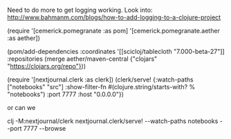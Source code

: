 Need to do more to get logging working.
Look into:
http://www.bahmanm.com/blogs/how-to-add-logging-to-a-clojure-project


(require '[cemerick.pomegranate :as pom]
         '[cemerick.pomegranate.aether :as aether])

(pom/add-dependencies :coordinates '[[scicloj/tablecloth "7.000-beta-27"]]
                      :repositories (merge aether/maven-central
                                           {"clojars" "https://clojars.org/repo"}))

(require '[nextjournal.clerk :as clerk])
(clerk/serve! {:watch-paths ["notebooks" "src"] :show-filter-fn #(clojure.string/starts-with? % "notebooks") :port 7777 :host "0.0.0.0"})


or  can we

clj -M:nextjournal/clerk nextjournal.clerk/serve! --watch-paths notebooks --port 7777 --browse